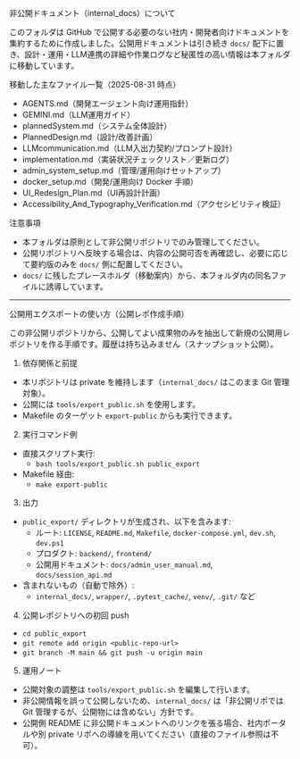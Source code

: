 非公開ドキュメント（internal_docs）について

このフォルダは GitHub で公開する必要のない社内・開発者向けドキュメントを集約するために作成しました。公開用ドキュメントは引き続き `docs/` 配下に置き、設計・運用・LLM連携の詳細や作業ログなど秘匿性の高い情報は本フォルダに移動しています。

移動した主なファイル一覧（2025-08-31 時点）
- AGENTS.md（開発エージェント向け運用指針）
- GEMINI.md（LLM運用ガイド）
- plannedSystem.md（システム全体設計）
- PlannedDesign.md（設計/改善計画）
- LLMcommunication.md（LLM入出力契約/プロンプト設計）
- implementation.md（実装状況チェックリスト／更新ログ）
- admin_system_setup.md（管理/運用向けセットアップ）
- docker_setup.md（開発/運用向け Docker 手順）
- UI_Redesign_Plan.md（UI再設計計画）
- Accessibility_And_Typography_Verification.md（アクセシビリティ検証）

注意事項
- 本フォルダは原則として非公開リポジトリでのみ管理してください。
- 公開リポジトリへ反映する場合は、内容の公開可否を再確認し、必要に応じて要約版のみを `docs/` 側に配置してください。
- `docs/` に残したプレースホルダ（移動案内）から、本フォルダ内の同名ファイルに誘導しています。

---

公開用エクスポートの使い方（公開レポ作成手順）

この非公開リポジトリから、公開してよい成果物のみを抽出して新規の公開用レポジトリを作る手順です。履歴は持ち込みません（スナップショット公開）。

1) 依存関係と前提
- 本リポジトリは private を維持します（`internal_docs/` はこのまま Git 管理対象）。
- 公開には `tools/export_public.sh` を使用します。
- Makefile のターゲット `export-public` からも実行できます。

2) 実行コマンド例
- 直接スクリプト実行:
  - `bash tools/export_public.sh public_export`
- Makefile 経由:
  - `make export-public`

3) 出力
- `public_export/` ディレクトリが生成され、以下を含みます:
  - ルート: `LICENSE`, `README.md`, `Makefile`, `docker-compose.yml`, `dev.sh`, `dev.ps1`
  - プロダクト: `backend/`, `frontend/`
  - 公開用ドキュメント: `docs/admin_user_manual.md`, `docs/session_api.md`
- 含まれないもの（自動で除外）:
  - `internal_docs/`, `wrapper/`, `.pytest_cache/`, `venv/`, `.git/` など

4) 公開レポジトリへの初回 push
- `cd public_export`
- `git remote add origin <public-repo-url>`
- `git branch -M main && git push -u origin main`

5) 運用ノート
- 公開対象の調整は `tools/export_public.sh` を編集して行います。
- 非公開情報を誤って公開しないため、`internal_docs/` は「非公開リポでは Git 管理するが、公開物には含めない」方針です。
- 公開側 README に非公開ドキュメントへのリンクを張る場合、社内ポータルや別 private リポへの導線を用いてください（直接のファイル参照は不可）。
